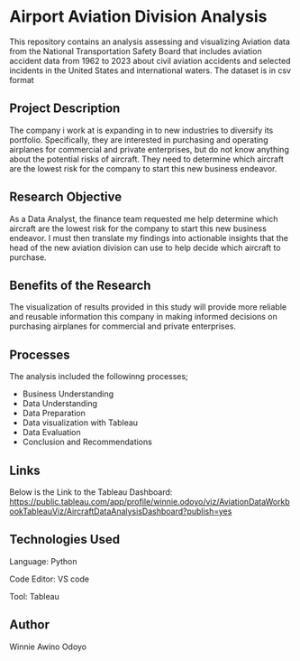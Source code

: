 # Airport Aviation Division Analysis

This repository contains an analysis assessing and visualizing  Aviation data from the National Transportation Safety Board that includes aviation accident data from 1962 to 2023 about civil aviation accidents and selected incidents in the United States and international waters. The dataset is in csv format



## Project Description

The company i work at is expanding in to new industries to diversify its portfolio. Specifically, they are interested in purchasing and operating airplanes for commercial and private enterprises, but do not know anything about the potential risks of aircraft. They need to determine which aircraft are the lowest risk for the company to start this new business endeavor. 

## Research Objective

As a Data Analyst, the finance team requested me help determine  which aircraft are the lowest risk for the company to start this new business endeavor. I must then translate my  findings into actionable insights that the head of the new aviation division can use to help decide which aircraft to purchase.

## Benefits of the Research
The visualization of results provided in this study will provide more reliable and reusable information this company in  making informed decisions on purchasing airplanes for commercial and private enterprises.


## Processes
The analysis included the followinng processes;

- Business Understanding
- Data Understanding
- Data Preparation 
- Data visualization with Tableau
- Data Evaluation
- Conclusion and Recommendations
  
## Links
Below is the Link to the Tableau Dashboard:
https://public.tableau.com/app/profile/winnie.odoyo/viz/AviationDataWorkbookTableauViz/AircraftDataAnalysisDashboard?publish=yes


## Technologies Used
 Language: Python 
 
 Code Editor: VS code
 
 Tool: Tableau

## Author
 Winnie Awino Odoyo




